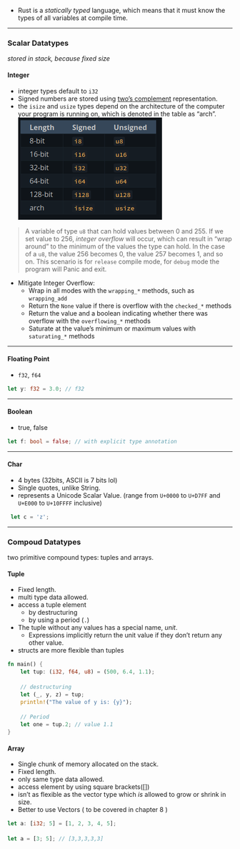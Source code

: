 - Rust is a _statically typed_ language, which means that it must know the types of all variables at compile time.

---
### Scalar Datatypes
_stored in stack, because fixed size_

#### Integer
- integer types default to `i32` 
- Signed numbers are stored using [two’s complement](https://en.wikipedia.org/wiki/Two%27s_complement) representation.
- the `isize` and `usize` types depend on the architecture of the computer your program is running on, which is denoted in the table as “arch”.
![image](/assets/Pasted%20image%2020230305000845.png)
>A variable of type `u8` that can hold values between 0 and 255. If we set value to 256, _integer overflow_ will occur, which can result in “wrap around” to the minimum of the values the type can hold. In the case of a `u8`, the value 256 becomes 0, the value 257 becomes 1, and so on. 
>This scenario is for `release` compile mode, for `debug` mode the program will Panic and exit.
- Mitigate Integer Overflow:
	-   Wrap in all modes with the `wrapping_*` methods, such as `wrapping_add`
	-   Return the `None` value if there is overflow with the `checked_*` methods
	-   Return the value and a boolean indicating whether there was overflow with the `overflowing_*` methods
	-   Saturate at the value’s minimum or maximum values with `saturating_*` methods

---
#### Floating Point 
- `f32`, `f64`
```rust
let y: f32 = 3.0; // f32
```
---
#### Boolean
- true, false
```rust
let f: bool = false; // with explicit type annotation
```
---
#### Char
- 4 bytes (32bits, ASCII is 7 bits lol)
- Single quotes, unlike String.
- represents a Unicode Scalar Value. (range from `U+0000` to `U+D7FF` and `U+E000` to `U+10FFFF` inclusive)
```rust
 let c = 'z';
```
---
### Compoud Datatypes
two primitive compound types: tuples and arrays.

#### Tuple
- Fixed length.
- multi type data allowed.
- access a tuple element 
	- by destructuring
	- by using a period (`.`)
- The tuple without any values has a special name, _unit_.
	- Expressions implicitly return the unit value if they don’t return any other value.
- structs are more flexible than tuples
```rust
fn main() {
    let tup: (i32, f64, u8) = (500, 6.4, 1.1);

	// destructuring
    let (_, y, z) = tup;
    println!("The value of y is: {y}");

	// Period
    let one = tup.2; // value 1.1
}
```


#### Array
- Single chunk of memory allocated on the stack.
- Fixed length.
- only same type data allowed.
- access element by using square brackets([])
- isn’t as flexible as the vector type which _is_ allowed to grow or shrink in size.
- Better to use Vectors ( to be covered in chapter 8 )
```rust
let a: [i32; 5] = [1, 2, 3, 4, 5];

let a = [3; 5]; // [3,3,3,3,3]
```